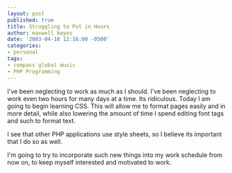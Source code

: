 ```yaml
---
layout: post
published: true
title: Struggling to Put in Hours
author: maxwell keyes
date: '2003-04-18 12:16:00 -0500'
categories:
- personal
tags:
- compass global music
- PHP Programming
---
```


I've been neglecting to work as much as I should. I've been neglecting to work
even two hours for many days at a time. Its ridiculous. Today I am going to
begin learning CSS. This will allow me to format pages easily and in more
detail, while also lowering the amount of time I spend editing font tags and
such to format text.

I see that other PHP applications use style sheets, so I believe its important
that I do so as well.

I'm going to try to incorporate such new things into my work schedule from now
on, to keep myself interested and motivated to work.
